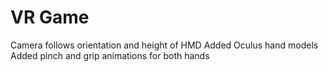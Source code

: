 # VR Game

Camera follows orientation and height of HMD
Added Oculus hand models
Added pinch and grip animations for both hands
